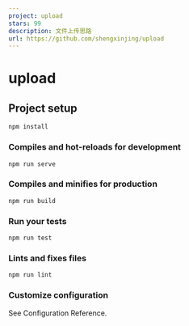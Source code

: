 ```yaml
---
project: upload
stars: 99
description: 文件上传思路
url: https://github.com/shengxinjing/upload
---
```


upload
======

Project setup
-------------

```
npm install
```

### Compiles and hot-reloads for development

```
npm run serve
```

### Compiles and minifies for production

```
npm run build
```

### Run your tests

```
npm run test
```

### Lints and fixes files

```
npm run lint
```

### Customize configuration

See Configuration Reference.
